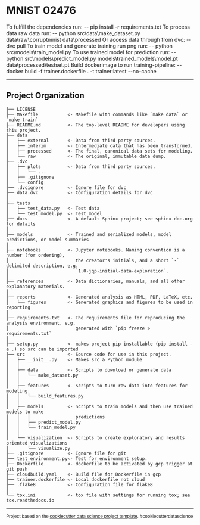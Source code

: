 MNIST 02476
==============================


To fulfill the dependencies run:
-- pip install -r requirements.txt
To process data raw data run:
-- python src\data\make_dataset.py data\raw\corruptmnist data\processed
Or access data through from dvc:
-- dvc pull
To train model and generate training run png run:
-- python src\models\train_model.py
To use trained model for prediction run:
-- python src\models\predict_model.py models\trained_models\model.pt data\processed\testset.pt
Build dockerimage to run training-pipeline:
-- docker build -f trainer.dockerfile . -t trainer:latest --no-cache

  
---
Project Organization
------------

    ├── LICENSE
    ├── Makefile           <- Makefile with commands like `make data` or `make train`
    ├── README.md          <- The top-level README for developers using this project.
    ├── data
    │   ├── external       <- Data from third party sources.
    │   ├── interim        <- Intermediate data that has been transformed.
    │   ├── processed      <- The final, canonical data sets for modeling.
    │   └── raw            <- The original, immutable data dump.
    ├── .dvc
    │   ├── plots          <- Data from third party sources.
    │   │   └── ...
    │   ├── .gitignore
    │   └── config
    ├── .dvcignore         <- Ignore file for dvc
    ├── data.dvc           <- Configuration details for dvc
    │
    ├── tests
    │   ├── test_data.py   <- Test data
    │   └── test_model.py  <- Test model
    ├── docs               <- A default Sphinx project; see sphinx-doc.org for details
    │
    ├── models             <- Trained and serialized models, model predictions, or model summaries
    │
    ├── notebooks          <- Jupyter notebooks. Naming convention is a number (for ordering),
    │                         the creator's initials, and a short `-` delimited description, e.g.
    │                         `1.0-jqp-initial-data-exploration`.
    │
    ├── references         <- Data dictionaries, manuals, and all other explanatory materials.
    │
    ├── reports            <- Generated analysis as HTML, PDF, LaTeX, etc.
    │   └── figures        <- Generated graphics and figures to be used in reporting
    │
    ├── requirements.txt   <- The requirements file for reproducing the analysis environment, e.g.
    │                         generated with `pip freeze > requirements.txt`
    │
    ├── setup.py           <- makes project pip installable (pip install -e .) so src can be imported
    ├── src                <- Source code for use in this project.
    │   ├── __init__.py    <- Makes src a Python module
    │   │
    │   ├── data           <- Scripts to download or generate data
    │   │   └── make_dataset.py
    │   │
    │   ├── features       <- Scripts to turn raw data into features for modeling
    │   │   └── build_features.py
    │   │
    │   ├── models         <- Scripts to train models and then use trained models to make
    │   │   │                 predictions
    │   │   ├── predict_model.py
    │   │   └── train_model.py
    │   │
    │   └── visualization  <- Scripts to create exploratory and results oriented visualizations
    │       └── visualize.py
    ├── .gitignore         <- Ignore file for git
    ├── test_environment.py<- Test for environment setup.
    ├── Dockerfile         <- dockerfile to be activated by gcp trigger at git push
    ├── cloudbuild.yaml    <- Build file for Dockerfile in gcp
    ├── trainer.dockerfile <- Local dockerfile not cloud
    ├── .flake8            <- Configuration file for flake8
    │
    └── tox.ini            <- tox file with settings for running tox; see tox.readthedocs.io


--------

<p><small>Project based on the <a target="_blank" href="https://drivendata.github.io/cookiecutter-data-science/">cookiecutter data science project template</a>. #cookiecutterdatascience</small></p>
